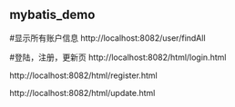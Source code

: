 ## mybatis_demo

#显示所有账户信息
http://localhost:8082/user/findAll

#登陆，注册，更新页
http://localhost:8082/html/login.html

http://localhost:8082/html/register.html

http://localhost:8082/html/update.html